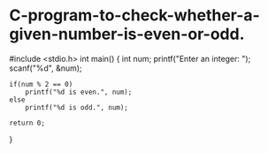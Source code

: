 # C-program-to-check-whether-a-given-number-is-even-or-odd.

#include <stdio.h>
int main() {
    int num;
    printf("Enter an integer: ");
    scanf("%d", &num);

    if(num % 2 == 0)
        printf("%d is even.", num);
    else
        printf("%d is odd.", num);

    return 0;
}
